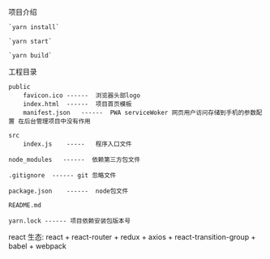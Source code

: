 项目介绍

    `yarn install`

    `yarn start`

    `yarn build`

工程目录

    public
        favicon.ico ------  浏览器头部logo
        index.html  ------  项目首页模板
        manifest.json   ------  PWA serviceWoker 网页用户访问存储到手机的参数配置 在后台管理项目中没有作用

    src
        index.js    -----   程序入口文件

    node_modules   ------  依赖第三方包文件

    .gitignore  ------ git 忽略文件

    package.json    ------  node包文件

    README.md

    yarn.lock ------ 项目依赖安装包版本号



react 生态:  react + react-router + redux + axios + react-transition-group + babel + webpack